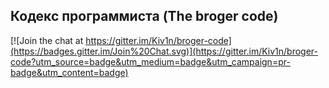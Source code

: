 ## Кодекс программиста (The broger code)

[![Join the chat at https://gitter.im/Kiv1n/broger-code](https://badges.gitter.im/Join%20Chat.svg)](https://gitter.im/Kiv1n/broger-code?utm_source=badge&utm_medium=badge&utm_campaign=pr-badge&utm_content=badge)
